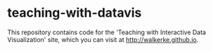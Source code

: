 teaching-with-datavis
=====================

This repository contains code for the 'Teaching with Interactive Data Visualization' site, which you can visit at http://walkerke.github.io.    

